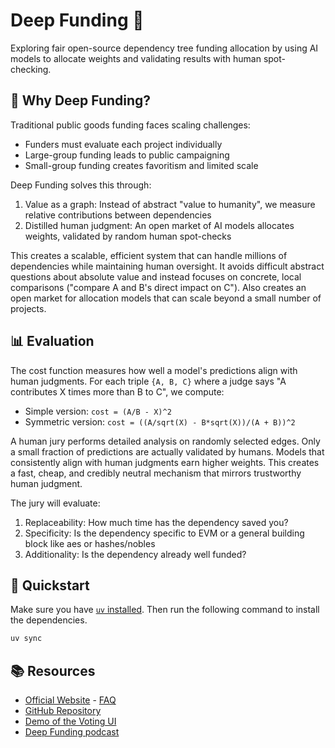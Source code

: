 # Deep Funding 🌱

Exploring fair open-source dependency tree funding allocation by using AI models to allocate weights and validating results with human spot-checking.

## 🎯 Why Deep Funding?

Traditional public goods funding faces scaling challenges:
- Funders must evaluate each project individually
- Large-group funding leads to public campaigning
- Small-group funding creates favoritism and limited scale

Deep Funding solves this through:
1. Value as a graph: Instead of abstract "value to humanity", we measure relative contributions between dependencies
2. Distilled human judgment: An open market of AI models allocates weights, validated by random human spot-checks

This creates a scalable, efficient system that can handle millions of dependencies while maintaining human oversight. It avoids difficult abstract questions about absolute value and instead focuses on concrete, local comparisons ("compare A and B's direct impact on C"). Also creates an open market for allocation models that can scale beyond a small number of projects.

## 📊 Evaluation

The cost function measures how well a model's predictions align with human judgments. For each triple `{A, B, C}` where a judge says "A contributes X times more than B to C", we compute:

- Simple version: `cost = (A/B - X)^2`
- Symmetric version: `cost = ((A/sqrt(X) - B*sqrt(X))/(A + B))^2`

A human jury performs detailed analysis on randomly selected edges. Only a small fraction of predictions are actually validated by humans. Models that consistently align with human judgments earn higher weights. This creates a fast, cheap, and credibly neutral mechanism that mirrors trustworthy human judgment.

The jury will evaluate:

1. Replaceability: How much time has the dependency saved you?
2. Specificity: Is the dependency specific to EVM or a general building block like aes or hashes/nobles
3. Additionality: Is the dependency already well funded?

## 🚀 Quickstart

Make sure you have [`uv` installed](https://docs.astral.sh/uv/). Then run the following command to install the dependencies.

```bash
uv sync
```

## 📚 Resources

- [Official Website](https://deepfunding.org) - [FAQ](https://deepfunding.org/faq)
- [GitHub Repository](https://github.com/deepfunding/dependency-graph)
- [Demo of the Voting UI](https://pairwise-df-demo.vercel.app/allocation)
- [Deep Funding podcast](https://www.youtube.com/watch?v=ygaEBHYllPU)
